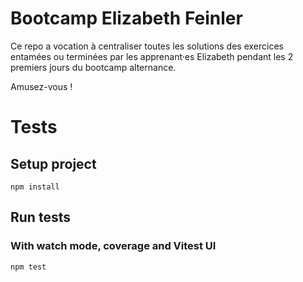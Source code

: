 # Bootcamp Elizabeth Feinler

Ce repo a vocation à centraliser toutes les solutions des exercices entamées ou terminées par les apprenant·es Elizabeth pendant les 2 premiers jours du bootcamp alternance.

Amusez-vous !

# Tests

## Setup project

```
npm install
```

## Run tests

### With watch mode, coverage and Vitest UI

```
npm test
```
